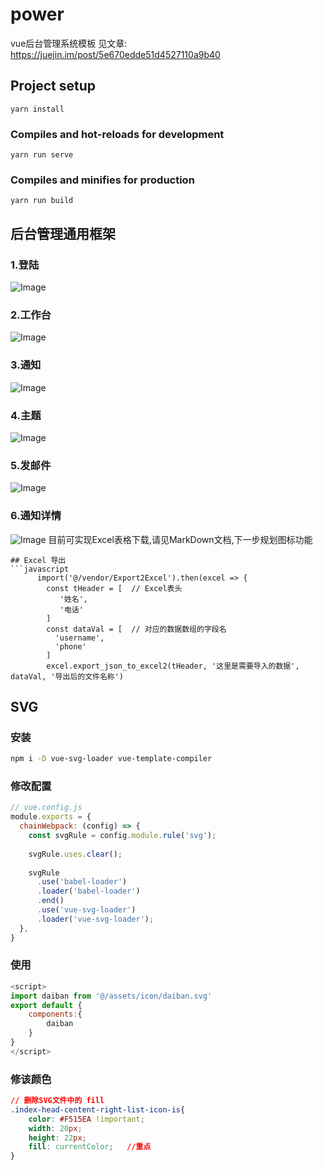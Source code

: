 # power
vue后台管理系统模板
见文章: https://juejin.im/post/5e670edde51d4527110a9b40
## Project setup
```
yarn install
```

### Compiles and hot-reloads for development
```
yarn run serve
```

### Compiles and minifies for production
```
yarn run build
```
## 后台管理通用框架
### 1.登陆
![Image](https://github.com/cgq001/admin-menu/blob/2.0/image/login.png)
### 2.工作台
![Image](https://github.com/cgq001/admin-menu/blob/2.0/image/1.png)
### 3.通知
![Image](https://github.com/cgq001/admin-menu/blob/2.0/image/2.png)
### 4.主题
![Image](https://github.com/cgq001/admin-menu/blob/2.0/image/3.png)
### 5.发邮件
![Image](https://github.com/cgq001/admin-menu/blob/2.0/image/4.png)
### 6.通知详情
![Image](https://github.com/cgq001/admin-menu/blob/2.0/image/5.png)
目前可实现Excel表格下载,请见MarkDown文档,下一步规划图标功能


```
## Excel 导出
```javascript
      import('@/vendor/Export2Excel').then(excel => {
        const tHeader = [  // Excel表头
           '姓名',
           '电话'
        ]
        const dataVal = [  // 对应的数据数组的字段名
          'username',
          'phone'
        ]
        excel.export_json_to_excel2(tHeader, '这里是需要导入的数据', dataVal, '导出后的文件名称')
```
## SVG
### 安装
```bash
npm i -D vue-svg-loader vue-template-compiler
```
### 修改配置
```javascript
// vue.config.js
module.exports = {
  chainWebpack: (config) => {
    const svgRule = config.module.rule('svg');
 
    svgRule.uses.clear();
 
    svgRule
      .use('babel-loader')
      .loader('babel-loader')
      .end()
      .use('vue-svg-loader')
      .loader('vue-svg-loader');
  },
}
```
### 使用
```javascript
<script>
import daiban from '@/assets/icon/daiban.svg'
export default {
    components:{
        daiban
    }
}
</script>
```
### 修该颜色
```css
// 删除SVG文件中的 fill 
.index-head-centent-right-list-icon-is{
    color: #F515EA !important;
    width: 20px;
    height: 22px;
    fill: currentColor;   //重点
}
```